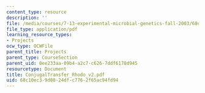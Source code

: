 ```yaml
---
content_type: resource
description: ''
file: /media/courses/7-13-experimental-microbial-genetics-fall-2003/68c10ec39d0824dfc7762f65ac94fd94_ConjugalTransfer_Rhodo_v2.pdf
file_type: application/pdf
learning_resource_types:
- Projects
ocw_type: OCWFile
parent_title: Projects
parent_type: CourseSection
parent_uid: 0ee233aa-09b4-a2c7-c626-7ddf6178d945
resourcetype: Document
title: ConjugalTransfer_Rhodo_v2.pdf
uid: 68c10ec3-9d08-24df-c776-2f65ac94fd94
---
```

